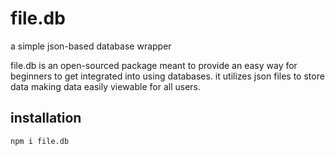 # file.db
a simple json-based database wrapper

file.db is an open-sourced package meant to provide an easy way for beginners to get integrated into using databases. it utilizes json files to store data making data easily viewable for all users. 

## installation
```
npm i file.db
```



